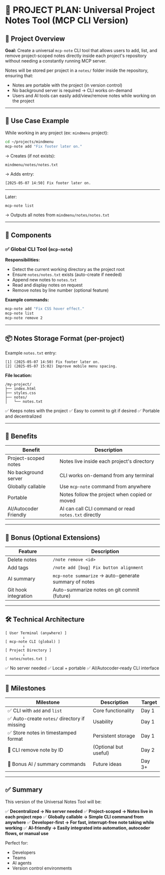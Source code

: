 # 📘 PROJECT PLAN: Universal Project Notes Tool (MCP CLI Version)

## 📌 Project Overview

**Goal:**
Create a universal `mcp-note` CLI tool that allows users to add, list, and remove project-scoped notes directly inside each project's repository without needing a constantly running MCP server.

Notes will be stored per project in a `notes/` folder inside the repository, ensuring that:

* Notes are portable with the project (in version control)
* No background server is required → CLI works on-demand
* Users and AI tools can easily add/view/remove notes while working on the project

---

## 🎯 Use Case Example

While working in any project (ex: `mindmenu` project):

```bash
cd ~/projects/mindmenu
mcp-note add "Fix footer later on."
```

→ Creates (if not exists):

```
mindmenu/notes/notes.txt
```

→ Adds entry:

```
[2025-05-07 14:50] Fix footer later on.
```

---

Later:

```bash
mcp-note list
```

→ Outputs all notes from `mindmenu/notes/notes.txt`

---

## 🧱 Components

### ✅ Global CLI Tool (`mcp-note`)

**Responsibilities:**

* Detect the current working directory as the project root
* Ensure `notes/notes.txt` exists (auto-create if needed)
* Append new notes to `notes.txt`
* Read and display notes on request
* Remove notes by line number (optional feature)

**Example commands:**

```bash
mcp-note add "Fix CSS hover effect."
mcp-note list
mcp-note remove 2
```

---

## 📦 Notes Storage Format (per-project)

Example `notes.txt` entry:

```
[1] (2025-05-07 14:50) Fix footer later on.
[2] (2025-05-07 15:02) Improve mobile menu spacing.
```

**File location:**

```
/my-project/
├── index.html
├── styles.css
├── notes/
│   └── notes.txt
```

✅ Keeps notes with the project
✅ Easy to commit to git if desired
✅ Portable and decentralized

---

## 🧠 Benefits

| Benefit               | Description                                          |
| --------------------- | ---------------------------------------------------- |
| Project-scoped notes  | Notes live inside each project's directory           |
| No background server  | CLI works on-demand from any terminal                |
| Globally callable     | Use `mcp-note` command from anywhere                 |
| Portable              | Notes follow the project when copied or moved        |
| AI/Autocoder Friendly | AI can call CLI command or read `notes.txt` directly |

---

## 🚀 Bonus (Optional Extensions)

| Feature              | Description                                           |
| -------------------- | ----------------------------------------------------- |
| Delete notes         | `/note remove <id>`                                   |
| Add tags             | `/note add [bug] Fix button alignment`                |
| AI summary           | `mcp-note summarize` → auto-generate summary of notes |
| Git hook integration | Auto-summarize notes on git commit (future)           |

---

## 🛠️ Technical Architecture

```
[ User Terminal (anywhere) ]
        ↓
[ mcp-note CLI (global) ]
        ↓
[ Project Directory ]
        ↓
[ notes/notes.txt ]
```

✅ No server needed
✅ Local + portable
✅ AI/Autocoder-ready CLI interface

---

## 📅 Milestones

| Milestone                                   | Description           | Target |
| ------------------------------------------- | --------------------- | ------ |
| ✅ CLI with `add` and `list`                 | Core functionality    | Day 1  |
| ✅ Auto-create `notes/` directory if missing | Usability             | Day 1  |
| ✅ Store notes in timestamped format         | Persistent storage    | Day 1  |
| 🚧 CLI remove note by ID                    | (Optional but useful) | Day 2  |
| 🚧 Bonus AI / summary commands              | Future ideas          | Day 3+ |

---

## ✅ Summary

This version of the Universal Notes Tool will be:

✅ **Decentralized → No server needed**
✅ **Project-scoped → Notes live in each project repo**
✅ **Globally callable → Simple CLI command from anywhere**
✅ **Developer-first → For fast, interrupt-free note taking while working**
✅ **AI-friendly → Easily integrated into automation, autocoder flows, or manual use**

Perfect for:

* Developers
* Teams
* AI agents
* Version control environments
